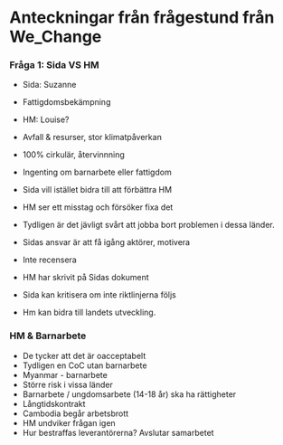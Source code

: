 # Anteckningar från frågestund från We_Change

### Fråga 1: Sida VS HM
+ Sida: Suzanne
+ Fattigdomsbekämpning
+ HM: Louise?
+ Avfall & resurser, stor klimatpåverkan
+ 100% cirkulär, återvinnning
+ Ingenting om barnarbete eller fattigdom

+ Sida vill istället bidra till att förbättra HM
+ HM ser ett misstag och försöker fixa det
+ Tydligen är det jävligt svårt att jobba bort problemen i dessa länder.
+ Sidas ansvar är att få igång aktörer, motivera
+ Inte recensera
+ HM har skrivit på Sidas dokument
+ Sida kan kritisera om inte riktlinjerna följs
+ Hm kan bidra till landets utveckling.

### HM & Barnarbete
+ De tycker att det är oacceptabelt
+ Tydligen en CoC utan barnarbete
+ Myanmar - barnarbete
+ Större risk i vissa länder
+ Barnarbete / ungdomsarbete (14-18 år) ska ha rättigheter
+ Långtidskontrakt
+ Cambodia begår arbetsbrott
+ HM undviker frågan igen
+ Hur bestraffas leverantörerna? Avslutar samarbetet
